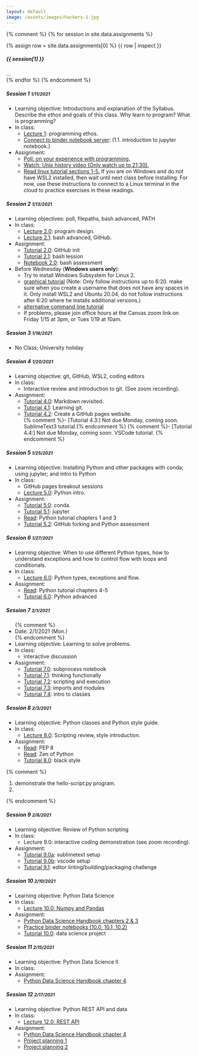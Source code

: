 ```yaml
---
layout: default
image: /assets/images/hackers-1.jpg
---
```



{% comment %}
{% for session in site.data.assignments %}
<div class="card mb-3">
	{% assign row = site.data.assignments[0] %}
	{{ row | inspect }}
	<div class="card-header">
		<h5 class="mb-0"> {{ session[1] }} </h5>
	</div>
	<div class="card-body">
		...
	</div>
</div>
{% endfor %}
{% endcomment %}


<div class="card mb-4">
	<div class="card-header">
		<h5 class="mb-0">Session 1 <small class="float-right mt-1">1/11/2021</small></h5>
	</div>
	<div class="card-body">
		<ul class="mb-0">
			<li>Learning objective: Introductions and explanation of the Syllabus. Describe the <i>ethos</i> and goals of this class. Why learn to program? What is programming?</li>
			<li>In class:
				<ul>
					<li><a href="../lectures/1.0">Lecture 1</a>: programming ethos.</li>
					<li><a href="https://mybinder.org/v2/gh/eaton-lab/hack-the-planet/HEAD?filepath=notebooks">Connect to binder notebook server</a>: (1.1. introduction to jupyter notebook.)</li>
				</ul>
			</li>
			<li>Assignment:
				<ul>
					<li><a href="https://forms.gle/hJs3v5v6a5h7K76j6">Poll: on your experience with programming.</a></li>
					<li><a href="https://www.youtube.com/watch?v=tc4ROCJYbm0&t=1290s">Watch: Unix history video (Only watch up to 21:30).</a></li>
					<li><a href="https://ryanstutorials.net/linuxtutorial/navigation.php">Read linux tutorial sections 1-5.</a> If you are on Windows and do not have WSL2 installed, then wait until next class before installing. For now, use these instructions to connect to a Linux terminal in the cloud to practice exercises in these readings.</li>
				</ul>
			</li>
		</ul>
	</div>
</div>		


<div class="card mb-4">
	<div class="card-header">
		<h5 class="mb-0">Session 2 <small class="float-right mt-1">1/13/2021</small></h5>
	</div>
	<div class="card-body">
		<ul class="mb-0">
			<li>Learning objectives: poll, filepaths, bash advanced, PATH</li>
			<li>In class:
				<ul>
					<li><a href="../lectures/2.0">Lecture 2.0</a>: program design.</li>
					<li><a href="../lectures/2.1">Lecture 2.1</a>: bash advanced, GitHub.</li>
				</ul>
			</li>
			<li>Assignment:
				<ul>
					<li><a href="https://eaton-lab.org/hack-the-planet/tutorials/2.0-github.html">Tutorial 2.0</a>: GitHub init</li>
					<li><a href="https://eaton-lab.org/hack-the-planet/tutorials/2.1-path.html">Tutorial 2.1</a>: bash lession</li>
					<li><a href="https://mybinder.org/v2/gh/eaton-lab/hack-the-planet/HEAD?filepath=notebooks">Notebook 2.0</a>: bash assessment</li>
				</ul>
			</li>
			<li>Before Wednesday (<b>Windows users only</b>):
				<ul>
					<li>Try to install Windows Subsystem for Linux 2.</li>
					<li><a href="https://www.youtube.com/watch?v=_fntjriRe48">graphical tutorial</a> (Note: Only follow instructions up to 6:20. make sure when you create a username that does not have any spaces in it. Only install WSL2 and Ubuntu 20.04, do not follow instructions after 6:20 where he installs additional versions.)</li>
					<li><a href="https://www.omgubuntu.co.uk/how-to-install-wsl2-on-windows-10">alternative command line tutorial</a></li>
					<li>If problems, please join office hours at the Canvas zoom link on Friday 1/15 at 3pm, or Tues 1/19 at 10am.</li>
				</ul>
			</li>
		</ul>
	</div>
</div>		


<div class="card mb-4">
	<div class="card-header">
		<h5 class="mb-0">Session 3 <small class="float-right mt-1">1/18/2021</small></h5>		
	</div>
	<div class="card-body">
		<ul class="mb-0">
			<li>No Class; University holiday</li>
		</ul>
	</div>
</div>		



<div class="card mb-4">
	<div class="card-header">
		<h5 class="mb-0">Session 4 <small class="float-right mt-1">1/20/2021</small></h5>
	</div>
	<div class="card-body">
		<ul class="mb-0">
			<li>Learning objective: git, GitHub, WSL2, coding editors</li>
			<li>In class:
				<ul>
					<li>Interactive review and introduction to git. (See zoom recording).</li>
				</ul>
			</li>
			<li>Assignment:
				<ul>
					<li><a href="../tutorials/4.0-markdown.html">Tutorial 4.0</a>: Markdown revisited.</li>
					<li><a href="../tutorials/4.1-learning-git.html">Tutorial 4.1</a>: Learning git.</li>
					<li><a href="../tutorials/4.2-github-pages.html">Tutorial 4.2</a>: Create a GitHub pages website.</li>
					{% comment %}- [Tutorial 4.3:] Not due Monday, coming soon. SublimeText3 tutorial.{% endcomment %}
					{% comment %}- [Tutorial 4.4:] Not due Monday, coming soon. VSCode tutorial.	{% endcomment %}
				</ul>
			</li>
		</ul>
	</div>
</div>		


<div class="card mb-4">
	<div class="card-header">
		<h5 class="mb-0">Session 5 <small class="float-right mt-1">1/25/2021</small></h5>		
	</div>
	<div class="card-body">
		<ul class="mb-0">
			<li>Learning objective: Installing Python and other packages with conda; using jupyter; 
			and intro to Python</li>
			<li>In class:
				<ul>
					<li>GitHub pages breakout sessions</li>
					<li><a href="../lectures/5.0/">Lecture 5.0</a>: Python intro.</li>
				</ul>
			</li>
			<li>Assignment:
				<ul>
					<li><a href="../tutorials/5.0-conda.html">Tutorial 5.0</a>: conda.</li>
					<li><a href="../tutorials/5.1-jupyter.html">Tutorial 5.1</a>: jupyter</li>
					<li><a href="https://docs.python.org/3/tutorial/">Read</a>: Python tutorial chapters 1 and 3</li>
					<li><a href="../tutorials/5.2-forking.html">Tutorial 5.2</a>: GitHub forking and Python assessment</li>
				</ul>
			</li>
		</ul>
	</div>
</div>		




<div class="card mb-4">
	<div class="card-header">
		<h5 class="mb-0">Session 6 <small class="float-right mt-1">1/27/2021</small></h5>
	</div>
	<div class="card-body">
		<ul class="mb-0">
			<li>Learning objective: When to use different Python types, how to understand 
			exceptions and how to control flow with loops and conditionals.</li>
			<li>In class:
				<ul>
					<li><a href="../lectures/6.0/">Lecture 6.0</a>: Python types, exceptions and flow.</li>
				</ul>
			</li>
			<li>Assignment:
				<ul>
					<li><a href="https://docs.python.org/3/tutorial/">Read</a>: Python tutorial chapters 4-5</li>
					<li><a href="../tutorials/6.0-python-advanced.html">Tutorial 6.0</a>: Python advanced</li>
				</ul>
			</li>
		</ul>
	</div>
</div>		


<div class="card mb-4">
	<div class="card-header">
		<h5 class="mb-0">Session 7 <small class="float-right mt-1">2/1/2021</small></h5>
	</div>
	<div class="card-body">
		<ul class="mb-0">
			{% comment %}<li>Date: 2/1/2021 (Mon.)</li>{% endcomment %}
			<li>Learning objective: Learning to solve problems.</li>
			<li>In class:
				<ul>
					<li>interactive discussion</li>
					<!-- <li><a href="#">Lecture 7.0</a>: Python stdlib and scripting.</li> -->
				</ul>
			</li>
			<li>Assignment:
				<ul>
					<li><a href="../tutorials/7.0-subprocess.html">Tutorial 7.0</a>: subprocess notebook</li>
					<li><a href="../tutorials/7.1-think.html">Tutorial 7.1</a>: thinking functionally</li>
					<li><a href="../tutorials/7.2-scripting.html">Tutorial 7.2</a>: scripting and execution</li>
					<li><a href="../tutorials/7.3-imports.html">Tutorial 7.3</a>: imports and modules</li>
					<li><a href="../tutorials/7.4-classes.html">Tutorial 7.4</a>: intro to classes</li>
				</ul>
			</li>
		</ul>
	</div>
</div>		



<div class="card mb-4">
	<div class="card-header">
		<h5 class="mb-0">Session 8 <small class="float-right mt-1">2/3/2021</small></h5>
	</div>
	<div class="card-body">
		<ul class="mb-0">
			<li>Learning objective: Python classes and Python style guide.</li>
			<li>In class:
				<ul>
					<li><a href="../lectures/8.0">Lecture 8.0</a>: Scripting review, style introduction.</li>
				</ul>
			</li>
			<li>Assignment:
				<ul>
					<li><a href="https://www.python.org/dev/peps/pep-0008/">Read</a>: PEP 8</li>
					<li><a href="https://www.python.org/dev/peps/pep-0020/">Read</a>: Zen of Python</li>
					<li><a href="../tutorials/8.0-style.html">Tutorial 8.0</a>: black style</li>
				</ul>
			</li>
		</ul>
	</div>
</div>



{% comment %}

1. demonstrate the hello-script.py program.
2. 

{% endcomment %}


<div class="card mb-4">
	<div class="card-header">
		<h5 class="mb-0">Session 9 <small class="float-right mt-1">2/8/2021</small></h5>
	</div>
	<div class="card-body">
		<ul class="mb-0">
			<li>Learning objective: Review of Python scripting</li>
			<li>In class:
				<ul>
					<li>Lecture 9.0: interactive coding demonstration (see zoom recording).</li>
				</ul>
			</li>
			<li>Assignment:
				<ul>
					<li><a href="../tutorials/9.0a-sublimetext3.html">Tutorial 9.0a</a>: sublimetext setup</li>
					<li><a href="../tutorials/9.0b-vscode.html">Tutorial 9.0b</a>: vscode setup</li>
					<li><a href="../tutorials/9.1-exercise.html">Tutorial 9.1</a>: editor linting/building/packaging challenge</li>
				</ul>
			</li>
		</ul>
	</div>
</div>		



<div class="card mb-4">
	<div class="card-header">
		<h5 class="mb-0">Session 10 <small class="float-right mt-1">2/10/2021</small></h5>
	</div>
	<div class="card-body">
		<ul class="mb-0">
			<li>Learning objective: Python Data Science</li>
			<li>In class:
				<ul>
					<li><a href="../lectures/10.0/">Lecture 10.0: Numpy and Pandas</a></li>
				</ul>
			</li>
			<li>Assignment:
				<ul>
					<li><a href="https://jakevdp.github.io/PythonDataScienceHandbook/">Python Data Science Handbook chapters 2 & 3</a></li>
					<li><a href="https://mybinder.org/v2/gh/eaton-lab/hack-the-planet/HEAD?filepath=notebooks">Practice binder notebooks (10.0, 10.1, 10.2)</a></li>
					<li><a href="../tutorials/10.0-data-science.html">Tutorial 10.0</a>: data science project</li>
				</ul>
			</li>
		</ul>
	</div>
</div>		




<div class="card mb-4">
	<div class="card-header">
		<h5 class="mb-0">Session 11 <small class="float-right mt-1">2/15/2021</small></h5>
	</div>
	<div class="card-body">
		<ul class="mb-0">
			<li>Learning objective: Python Data Science II</li>
			<li>In class:
<!-- 				<ul>
					<li><a href="../lectures/10.0/">Lecture 11.0: Numpy and Pandas II</a></li>
				</ul>   -->
			</li>
			<li>Assignment:
				<ul>
					<li><a href="https://jakevdp.github.io/PythonDataScienceHandbook/">Python Data Science Handbook chapter 4</a></li>
				</ul>
			</li>
		</ul>
	</div>
</div>		





<div class="card mb-4">
	<div class="card-header">
		<h5 class="mb-0">Session 12 <small class="float-right mt-1">2/17/2021</small></h5>
	</div>
	<div class="card-body">
		<ul class="mb-0">
			<li>Learning objective: Python REST API and data</li>
			<li>In class:
				<ul>
					<li><a href="../lectures/12.0/">Lecture 12.0: REST API</a></li>
				</ul>
			</li>
			<li>Assignment:
				<ul>
					<li><a href="https://jakevdp.github.io/PythonDataScienceHandbook/">Python Data Science Handbook chapter 4</a></li>
					<li><a href="../tutorials/project-planning-1.html/">Project planning 1</a></li>
					<li><a href="../tutorials/project-planning-2.html/">Project planning 2</a></li>
				</ul>
			</li>
		</ul>
	</div>
</div>		

